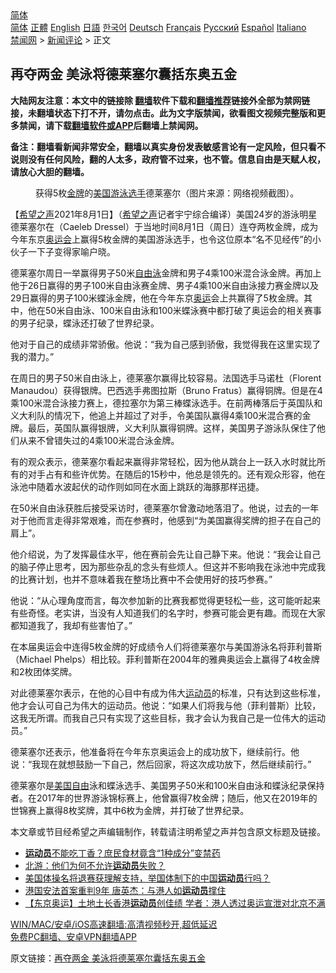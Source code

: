  <!-- 面包屑导航 --> <div class="breadcrumb"><!-- GTranslate: https://gtranslate.io/ -->  <div class="switcher notranslate">  <div class="selected">  <a href="#" onclick="return false;"> 简体</a>  </div>  <div class="option">  <a href="https://www.bannedbook.org" onclick="doGTranslate('zh-CN|zh-CN');jQuery('div.switcher div.selected a').html(jQuery(this).html());return false;" title="简体中文" class="nturl selected"> 简体</a>  <a href="https://www.bannedbook.org/zh-tw/" onclick="doGTranslate('zh-CN|zh-TW');jQuery('div.switcher div.selected a').html(jQuery(this).html());return false;" title="繁體中文" class="nturl"> 正體</a>  <a href="https://www.bannedbook.org/en/" onclick="doGTranslate('zh-CN|en');jQuery('div.switcher div.selected a').html(jQuery(this).html());return false;" title="English" class="nturl"> English</a>  <a href="https://www.bannedbook.org/ja/" onclick="doGTranslate('zh-CN|ja');jQuery('div.switcher div.selected a').html(jQuery(this).html());return false;" title="日本語" class="nturl"> 日語</a>  <a href="https://www.bannedbook.org/ko/" onclick="doGTranslate('zh-CN|ko');jQuery('div.switcher div.selected a').html(jQuery(this).html());return false;" title="한국어" class="nturl"> 한국어</a>  <a href="https://www.bannedbook.org/de/" onclick="doGTranslate('zh-CN|de');jQuery('div.switcher div.selected a').html(jQuery(this).html());return false;" title="Deutsch" class="nturl"> Deutsch</a>  <a href="https://www.bannedbook.org/fr/" onclick="doGTranslate('zh-CN|fr');jQuery('div.switcher div.selected a').html(jQuery(this).html());return false;" title="Français" class="nturl"> Français</a>  <a href="https://www.bannedbook.org/ru/" onclick="doGTranslate('zh-CN|ru');jQuery('div.switcher div.selected a').html(jQuery(this).html());return false;" title="Русский" class="nturl"> Русский</a>  <a href="https://www.bannedbook.org/es/" onclick="doGTranslate('zh-CN|es');jQuery('div.switcher div.selected a').html(jQuery(this).html());return false;" title="Español" class="nturl"> Español</a>  <a href="https://www.bannedbook.org/it/" onclick="doGTranslate('zh-CN|it');jQuery('div.switcher div.selected a').html(jQuery(this).html());return false;" title="Italiano" class="nturl"> Italiano</a>  </div>  </div>      <div class='breadcrumb-sub'><!-- Breadcrumb NavXT 6.3.0 --> <a href="https://www.bannedbook.org/" class="home">禁闻网</a> &gt; <a href="https://www.bannedbook.org/bnews/comments/" class="category">新闻评论</a> &gt; 正文</div></div><h2>再夺两金 美泳将德莱塞尔囊括东奥五金</h2> <p class="notice"><b>大陆网友注意：本文中的链接除 <a href="https://github.com/bannedbook/fanqiang" >翻墙</a>软件下载和<a href="https://github.com/killgcd/justmysocks/blob/master/README.md">翻墙推荐</a>链接外全部为禁网链接，未翻墙状态下打不开，请勿点击。此为文字版禁闻，欲看图文视频完整版和更多禁闻，请下载<a href="https://github.com/bannedbook/fanqiang">翻墙软件或APP</a>后翻墙上禁闻网。</p><p>备注：翻墙看新闻非常安全，翻墙以真实身份发表敏感言论有一定风险，但只看不说则没有任何风险，翻的人太多，政府管不过来，也不管。信息自由是天赋人权，请放心大胆的翻墙。</b></p>  <div class="entry"> <figure><figcaption>获得5枚<a href="https://www.bannedbook.org/bnews/tag/%e9%87%91%e7%89%8c/" class="st_tag internal_tag" rel="tag" title="标签 金牌 下的日志">金牌</a>的<a href="https://www.bannedbook.org/bnews/tag/%e7%be%8e%e5%9b%bd/" class="st_tag internal_tag" rel="tag" title="标签 美国 下的日志">美国</a><a href="https://www.bannedbook.org/bnews/tag/%e6%b8%b8%e6%b3%b3/" class="st_tag internal_tag" rel="tag" title="标签 游泳 下的日志">游泳</a><a href="https://www.bannedbook.org/bnews/tag/%E9%80%89%E6%89%8B/" class="st_tag internal_tag" rel="tag" title="标签 选手 下的日志">选手</a>德莱塞尔（图片来源：网络视频截图）。</figcaption></figure> <p>【<span class='wp_keywordlink_affiliate'><a href="https://www.soundofhope.org" title="希望之声" target="_blank">希望之声</a></span>2021年8月1日】（<a href="https://www.bannedbook.org/bnews/tag/%e5%b8%8c%e6%9c%9b%e4%b9%8b%e5%a3%b0/" class="st_tag internal_tag" rel="tag" title="标签 希望之声 下的日志">希望之声</a>记者宇宁综合编译）美国24岁的游泳明星德莱塞尔在（Caeleb Dressel）于当地时间8月1日（周日）连夺两枚金牌，成为今年东京<a href="https://www.bannedbook.org/bnews/tag/%E5%A5%A5%E8%BF%90%E4%BC%9A/" class="st_tag internal_tag" rel="tag" title="标签 奥运会 下的日志">奥运会</a>上赢得5枚金牌的美国游泳选手，也令这位原本“名不见经传”的小伙子一下子变得家喻户晓。</p> <p>德莱塞尔周日一举赢得男子50米<a href="https://www.bannedbook.org/bnews/tag/%E8%87%AA%E7%94%B1%E6%B3%B3/" class="st_tag internal_tag" rel="tag" title="标签 自由泳 下的日志">自由泳</a>金牌和男子4乘100米混合泳金牌。再加上他于26日赢得的男子100米自由泳赛金牌、男子4乘100米自由泳接力赛金牌以及29日赢得的男子100米蝶泳金牌，他在今年东京<a href="https://www.bannedbook.org/bnews/tag/%e5%a5%a5%e8%bf%90/" class="st_tag internal_tag" rel="tag" title="标签 奥运 下的日志">奥运</a>会上共赢得了5枚金牌。其中，他在50米自由泳、100米自由泳和100米蝶泳赛中都打破了奥运会的相关赛事的男子纪录，蝶泳还打破了世界纪录。 </p> <p>他对于自己的成绩非常骄傲。他说：“我为自己感到骄傲，我觉得我在这里实现了我的潜力。”</p>  <p>在周日的男子50米自由泳上，德莱塞尔赢得比较容易。法国选手马诺杜（Florent Manaudou）获得银牌。巴西选手弗图拉斯（Bruno Fratus）赢得铜牌。但是在4乘100米混合泳接力赛上，德拉塞尔为第三棒蝶泳选手。在前两棒落后于英国队和义大利队的情况下，他追上并超过了对手，令美国队赢得4乘100米混合赛的金牌。最后，英国队赢得银牌，义大利队赢得铜牌。这样，美国男子游泳队保住了他们从来不曾错失过的4乘100米混合泳金牌。</p> <p>有的观众表示，德莱塞尔看起来赢得非常轻松，因为他从跳台上一跃入水时就比所有的对手占有和些许优势。在随后的15秒中，他总是领先的。还有观众形容，他在泳池中随着水波起伏的动作则如同在水面上跳跃的海豚那样迅捷。 </p> <p>在50米自由泳获胜后接受采访时，德莱塞尔曾激动地落泪了。他说，过去的一年对于他而言走得非常艰难，而在参赛时，他感到“为美国赢得奖牌的担子在自己的肩上”。</p>  <p>他介绍说，为了发挥最佳水平，他在赛前会先让自己静下来。他说：“我会让自己的脑子停止思考，因为那些杂乱的念头有些烦人。但这并不影响我在泳池中完成我的比赛计划，也并不意味着我在整场比赛中不会使用好的技巧参赛。”</p> <p>他说：“从心理角度而言，每次参加新的比赛我都觉得更轻松一些，这可能听起来有些奇怪。老实讲，当没有人知道我们的名字时，参赛可能会更有趣。而现在大家都知道我了，我却有些害怕了。”</p> <p>在本届奥运会中连得5枚金牌的好成绩令人们将德莱塞尔与美国游泳名将菲利普斯（Michael Phelps）相比较。菲利普斯在2004年的雅典奥运会上赢得了4枚金牌和2枚团体奖牌。</p>  <p>对此德莱塞尔表示，在他的心目中有成为伟大<a href="https://www.bannedbook.org/bnews/tag/%E8%BF%90%E5%8A%A8%E5%91%98/" class="st_tag internal_tag" rel="tag" title="标签 运动员 下的日志">运动员</a>的标准，只有达到这些标准，他才会认可自己为伟大的运动员。他说：“如果人们将我与他（菲利普斯）比较，这我无所谓。而我自己只有实现了这些目标，我才会认为我自己是一位伟大的运动员。”</p> <p>德莱塞尔还表示，他准备将在今年东京奥运会上的成功放下，继续前行。他说：“我现在就想鼓励一下自己，然后回家，将这次成功放下，然后继续前行。” </p> <p>德莱塞尔是<span class='wp_keywordlink'><a href="https://www.bannedbook.org/forum2/topic894.html" title="美国自由的故事" target="_blank">美国自由</a></span>泳和蝶泳选手、美国男子50米和100米自由泳和蝶泳纪录保持者。在2017年的世界游泳锦标赛上，他曾赢得7枚金牌；随后，他又在2019年的世锦赛上赢得8枚奖牌，其中6枚为金牌，并打破了世界纪录。</p>  <p>本文章或节目经希望之声编辑制作，转载请注明希望之声并包含原文标题及链接。 </p> <ul class='op-related-articles' title='相关阅读'> <li><a href='https://www.bannedbook.org/bnews/health/20210801/1598124.html' target='_blank'><b>运动员</b>不能吃丁香？庶民食材竟含“1种成分”变禁药</a></li> <li><a href='https://www.bannedbook.org/bnews/comments/20210801/1598014.html' target='_blank'>北游：他们为何不允许<b>运动员</b>失败？</a></li> <li><a href='https://www.bannedbook.org/bnews/headline/20210731/1597485.html' target='_blank'>美国体操名将退赛获理解支持，举国体制下的中国<b>运动员</b>行吗？</a></li> <li><a href='https://www.bannedbook.org/bnews/taiwannews/20210731/1597256.html' target='_blank'>港国安法首案重判9年 唐英杰：与港人如<b>运动员</b>撑住</a></li> <li><a href='https://www.bannedbook.org/bnews/headline/20210730/1597177.html' target='_blank'>【东京奥运】土地土长香港<b>运动员</b>创佳绩 学者：港人透过奥运宣泄对北京不满</a></li> </ul> <p class="texttj"> <a href="https://github.com/bannedbook/fanqiang/wiki/V2ray%E6%9C%BA%E5%9C%BA" target="_blank">WIN/MAC/安卓/iOS高速翻墙:高清视频秒开,超低延迟</a><br/> <a href="https://github.com/bannedbook/fanqiang/wiki/%E7%A6%81%E9%97%BB%E7%BD%91%E5%AE%89%E5%8D%93%E7%BF%BB%E5%A2%99%E6%96%B0%E9%97%BBAPP" target="_blank">免费PC翻墙、安卓VPN翻墙APP</a></p><p>原文链接：<a class="src_link"  href="https://www.soundofhope.org/post/530855" target="_blank">再夺两金 美泳将德莱塞尔囊括东奥五金</a></p><a name='sharetosocial'></a>  <div style="margin-bottom:5px;padding-bottom:5px;clear:both"> <div id="archive-pix-1" class="banner-ads"> <!-- AuctionX Display platform tag START --> <div id="26318x728x90x621x_ADSLOT2" clicktrack="%%CLICK_URL_ESC%%"></div> <!-- AuctionX Display platform tag END --> </div> <div id="archive-pix-2" class="banner-ads"> <!-- AuctionX Display platform tag START --> <div id="26315x300x250x621x_ADSLOT2" clicktrack="%%CLICK_URL_ESC%%"></div> <!-- AuctionX Display platform tag END --> </div> </div>  <div id="archive-pix-1" class="banner-ads"> <!-- AuctionX Display platform tag START --> <div id="26318x728x90x621x_ADSLOT3" clicktrack="%%CLICK_URL_ESC%%"></div> <!-- AuctionX Display platform tag END --> </div> </div><!--END ENTRY--> 